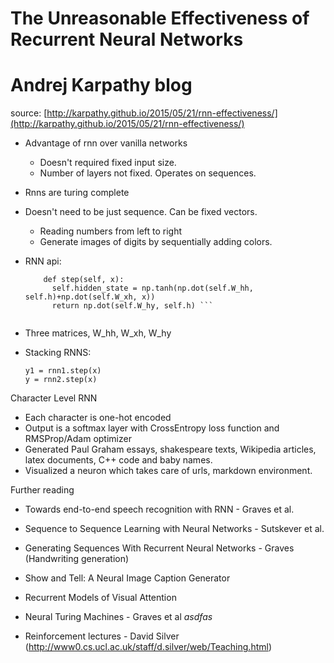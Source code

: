 
# The Unreasonable Effectiveness of Recurrent Neural Networks

# Andrej Karpathy blog

source: [http://karpathy.github.io/2015/05/21/rnn-effectiveness/](http://karpathy.github.io/2015/05/21/rnn-effectiveness/)

- Advantage of rnn over vanilla networks
  - Doesn't required fixed input size.
  - Number of layers not fixed. Operates on sequences.
- Rnns are turing complete
- Doesn't need to be just sequence. Can be fixed vectors.
  - Reading numbers from left to right
  - Generate images of digits by sequentially adding colors.
- RNN api:
 
  

    ```class RNN:
        def step(self, x):
          self.hidden_state = np.tanh(np.dot(self.W_hh, self.h)+np.dot(self.W_xh, x))
          return np.dot(self.W_hy, self.h) ```
      
- Three matrices, W_hh, W_xh, W_hy
- Stacking RNNS:
  ```
  y1 = rnn1.step(x)
  y = rnn2.step(x)
  ```
  
Character Level RNN

- Each character is one-hot encoded
- Output is a softmax layer with CrossEntropy loss function and RMSProp/Adam optimizer
- Generated Paul Graham essays, shakespeare texts, Wikipedia articles, latex documents, C++ code and baby names.
- Visualized a neuron which takes care of urls, markdown environment.

Further reading

- Towards end-to-end speech recognition with RNN - Graves et al.
- Sequence to Sequence Learning with Neural Networks - Sutskever et al.
- Generating Sequences With Recurrent Neural Networks - Graves (Handwriting generation)

- Show and Tell: A Neural Image Caption Generator
- Recurrent Models of Visual Attention

- Neural Turing Machines - Graves et al $asdfas$

- Reinforcement lectures - David Silver (http://www0.cs.ucl.ac.uk/staff/d.silver/web/Teaching.html)